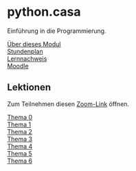 # python.casa

Einführung in die Programmierung.

[Über dieses Modul](about.md)  
[Stundenplan](schedule.md)  
[Lernnachweis](exam.md)  
[Moodle](https://moodle.medizintechnik-hf.ch/course/view.php?id=183)  

## Lektionen

Zum Teilnehmen diesen [Zoom-Link](https://us02web.zoom.us/j/88161947853) öffnen.

[Thema 0](topic-0/readme.md)  
[Thema 1](topic-1/readme.md)  
[Thema 2](topic-2/readme.md)  
[Thema 3](topic-3/readme.md)  
[Thema 4](topic-4/readme.md)  
[Thema 5](topic-5/readme.md)  
[Thema 6](topic-6/readme.md)  